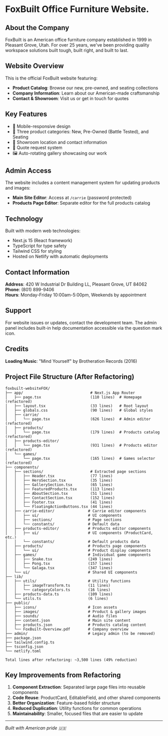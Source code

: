 # FoxBuilt Office Furniture Website.

## About the Company
FoxBuilt is an American office furniture company established in 1999 in Pleasant Grove, Utah. For over 25 years, we've been providing quality workspace solutions built tough, built right, and built to last.

## Website Overview
This is the official FoxBuilt website featuring:
- **Product Catalog**: Browse our new, pre-owned, and seating collections
- **Company Information**: Learn about our American-made craftsmanship
- **Contact & Showroom**: Visit us or get in touch for quotes

## Key Features
- 📱 Mobile-responsive design
- 🛒 Three product categories: New, Pre-Owned (Battle Tested), and Seating
- 🏢 Showroom location and contact information
- 📧 Quote request system
- 🖼️ Auto-rotating gallery showcasing our work

## Admin Access
The website includes a content management system for updating products and images:
- **Main Site Editor**: Access at `/carrie` (password protected)
- **Products Page Editor**: Separate editor for the full products catalog

## Technology
Built with modern web technologies:
- Next.js 15 (React framework)
- TypeScript for type safety
- Tailwind CSS for styling
- Hosted on Netlify with automatic deployments

## Contact Information
**Address**: 420 W Industrial Dr Building LL, Pleasant Grove, UT 84062  
**Phone**: (801) 899-9406  
**Hours**: Monday-Friday 10:00am-5:00pm, Weekends by appointment

## Support
For website issues or updates, contact the development team. The admin panel includes built-in help documentation accessible via the question mark icon.

## Credits
**Loading Music**: "Mind Yourself" by Brotheration Records (2016)

## Project File Structure (After Refactoring)

```
foxbuilt-websiteFOX/
├── app/                              # Next.js App Router
│   ├── page.tsx                      (110 lines)  # Homepage (refactored)
│   ├── layout.tsx                    (33 lines)   # Root layout
│   ├── globals.css                   (90 lines)   # Global styles
│   ├── carrie/
│   │   └── page.tsx                  (626 lines)  # Admin editor (refactored)
│   ├── products/
│   │   └── page.tsx                  (179 lines)  # Products catalog (refactored)
│   ├── products-editor/
│   │   └── page.tsx                  (931 lines)  # Products editor (refactored)
│   └── games/
│       └── page.tsx                  (165 lines)  # Games selector (refactored)
├── components/
│   ├── sections/                     # Extracted page sections
│   │   ├── Header.tsx                (77 lines)
│   │   ├── HeroSection.tsx           (35 lines)
│   │   ├── GallerySection.tsx        (65 lines)
│   │   ├── FeaturedProducts.tsx      (113 lines)
│   │   ├── AboutSection.tsx          (51 lines)
│   │   ├── ContactSection.tsx        (152 lines)
│   │   ├── Footer.tsx                (41 lines)
│   │   └── FloatingActionButtons.tsx (44 lines)
│   ├── carrie-editor/               # Carrie editor components
│   │   ├── ui/                      # UI components
│   │   ├── sections/                # Page sections
│   │   └── constants/               # Default data
│   ├── products-editor/             # Products editor components
│   │   ├── ui/                      # UI components (ProductCard, etc.)
│   │   └── constants/               # Default products data
│   ├── products/                    # Products page components
│   │   └── ui/                      # Product display components
│   ├── games/                       # Individual game components
│   │   ├── Snake.tsx                (249 lines)
│   │   ├── Pong.tsx                 (157 lines)
│   │   └── Galaga.tsx               (347 lines)
│   └── ui/                          # Shared UI components
├── lib/
│   ├── utils/                       # Utility functions
│   │   ├── imageTransform.ts        (11 lines)
│   │   └── categoryColors.ts        (16 lines)
│   ├── products-data.ts             (109 lines)
│   └── utils.ts                     (6 lines)
├── public/
│   ├── icons/                       # Icon assets
│   ├── images/                      # Product & gallery images
│   ├── sounds/                      # Audio files
│   ├── content.json                 # Main site content
│   ├── products.json                # Products catalog content
│   └── FoxBuilt-Overview.pdf        # Company overview
├── admin/                           # Legacy admin (to be removed)
├── package.json
├── tailwind.config.ts
├── tsconfig.json
└── netlify.toml

Total lines after refactoring: ~3,500 lines (49% reduction)
```

## Key Improvements from Refactoring

1. **Component Extraction**: Separated large page files into reusable components
2. **Code Reuse**: ProductCard, EditableField, and other shared components
3. **Better Organization**: Feature-based folder structure
4. **Reduced Duplication**: Utility functions for common operations
5. **Maintainability**: Smaller, focused files that are easier to update

---

*Built with American pride 🇺🇸*